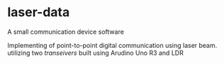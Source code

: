 # laser-data

A small communication device software 

Implementing of point-to-point digital communication using laser beam. utilizing two *transeivers* built using Arudino Uno R3 and LDR
